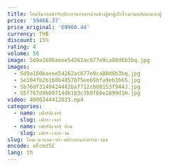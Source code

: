 ```yaml
---
title: ใหม่จีนวอลนัทรับประทานอาหารด้านข้างตู้ชาตู้เก็บโรงแรมคลับตกแต่งตู้
price: '59466.37'
price_original: '69960.44'
currency: THB
discount: 15%
rating: 4
volume: 56
image: Sd9a160baeee54262ac677e9ca80d6b3bq.jpg
images:
  - Sd9a160baeee54262ac677e9ca80d6b3bq.jpg
  - Se104fb2b1b8b4857875ee65bfa9eb1b6S.jpg
  - Sb76df3149424482ba7712cb08153f944J.jpg
  - S5f767d9b09714db183c3b8f66e2899d1H.jpg
video: 4000244412833.mp4
categories:
  - name: เฟอร์นิเจอร์
    slug: เฟอร-เจอร
  - name: เฟอร์นิเจอร์ บ้าน
    slug: เฟอร-เจอร-าน
slug: ใหม-นวอลน-ทร-บประทานอาหารด-านข
encode: oFcmzSC
lang: th
---
```

  